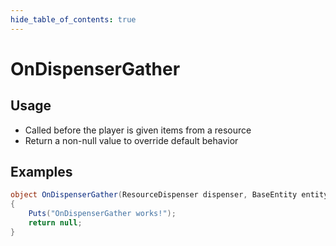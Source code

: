 ```yaml
---
hide_table_of_contents: true
---
```


# OnDispenserGather

## Usage

* Called before the player is given items from a resource
* Return a non-null value to override default behavior

## Examples

```csharp title=""
object OnDispenserGather(ResourceDispenser dispenser, BaseEntity entity, Item item)
{
    Puts("OnDispenserGather works!");
    return null;
}
```
